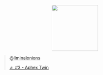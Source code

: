 <!---
Inspiration from Nida Khan's Tutorial: https://www.sitepoint.com/github-profile-readme/
--->

<!--- Header Section --->
<div id="header" align="center">

  <!--- PFP is the original starwalker from Toby Fox's deltarune --->
  <img src="https://64.media.tumblr.com/66e6e917aff09353134d6354663e2cd6/9870ac119e3c1274-56/s1280x1920/1b6e27ef27847091890babad5cbb4e6586206a3e.gifv" width="150"/>
  
</div>

<blockquote class="tiktok-embed" cite="https://www.tiktok.com/@liminalonions/video/7133426603916348718" data-video-id="7133426603916348718" style="max-width: 605px;min-width: 325px;" > <section> <a target="_blank" title="@liminalonions" href="https://www.tiktok.com/@liminalonions?refer=embed">@liminalonions</a> <p></p> <a target="_blank" title="♬ #3 - Aphex Twin" href="https://www.tiktok.com/music/3-6771810688407963650?refer=embed">♬ #3 - Aphex Twin</a> </section> </blockquote> <script async src="https://www.tiktok.com/embed.js"></script>



<!---
Cbannon35/Cbannon35 is a ✨ special ✨ repository because its `README.md` (this file) appears on your GitHub profile.
You can click the Preview link to take a look at your changes.
--->
